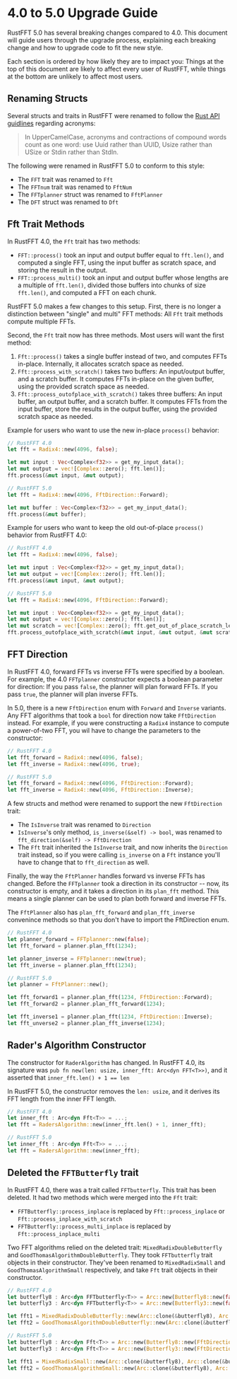 # 4.0 to 5.0 Upgrade Guide
RustFFT 5.0 has several breaking changes compared to 4.0. This document will guide users through the upgrade process, explaining each breaking change and how to upgrade code to fit the new style.

Each section is ordered by how likely they are to impact you: Things at the top of this document are likely to affect every user of RustFFT, while things at the bottom are unlikely to affect most users.

## Renaming Structs
Several structs and traits in RustFFT were renamed to follow the [Rust API guidlines](https://rust-lang.github.io/api-guidelines/naming.html) regarding acronyms:

> In UpperCamelCase, acronyms and contractions of compound words count as one word: use Uuid rather than UUID, Usize rather than USize or Stdin rather than StdIn.

The following were renamed in RustFFT 5.0 to conform to this style:
* The `FFT` trait was renamed to `Fft`
* The `FFTnum` trait was renamed to `FftNum`
* The `FFTplanner` struct was renamed to `FftPlanner`
* The `DFT` struct was renamed to `Dft`

## Fft Trait Methods
In RustFFT 4.0, the `Fft` trait has two methods:
 * `FFT::process()` took an input and output buffer equal to `fft.len()`, and computed a single FFT, using the input buffer as scratch space, and storing the result in the output.
 * `FFT::process_multi()` took an input and output buffer whose lengths are a multiple of `fft.len()`, divided those buffers into chunks of size `fft.len()`, and computed a FFT on each chunk.

RustFFT 5.0 makes a few changes to this setup. First, there is no longer a distinction between "single" and multi" FFT methods: All `Fft` trait methods compute multiple FFTs.

Second, the `Fft` trait now has three methods. Most users will want the first method:
1. `Fft::process()` takes a single buffer instead of two, and computes FFTs in-place. Internally, it allocates scratch space as needed.
1. `Fft::process_with_scratch()` takes two buffers: An input/output buffer, and a scratch buffer. It computes FFTs in-place on the given buffer, using the provided scratch space as needed.
1. `Fft::process_outofplace_with_scratch()` takes three buffers: An input buffer, an output buffer, and a scratch buffer. It computes FFTs from the input buffer, store the results in the output buffer, using the provided scratch space as needed.

Example for users who want to use the new in-place `process()` behavior:
```rust
// RustFFT 4.0
let fft = Radix4::new(4096, false);

let mut input : Vec<Complex<f32>> = get_my_input_data();
let mut output = vec![Complex::zero(); fft.len()];
fft.process(&mut input, &mut output);

// RustFFT 5.0
let fft = Radix4::new(4096, FftDirection::Forward);

let mut buffer : Vec<Complex<f32>> = get_my_input_data();
fft.process(&mut buffer);
```

Example for users who want to keep the old out-of-place `process()` behavior from RustFFT 4.0:
```rust
// RustFFT 4.0
let fft = Radix4::new(4096, false);

let mut input : Vec<Complex<f32>> = get_my_input_data();
let mut output = vec![Complex::zero(); fft.len()];
fft.process(&mut input, &mut output);

// RustFFT 5.0
let fft = Radix4::new(4096, FftDirection::Forward);

let mut input : Vec<Complex<f32>> = get_my_input_data();
let mut output = vec![Complex::zero(); fft.len()];
let mut scratch = vec![Complex::zero(); fft.get_out_of_place_scratch_len()];
fft.process_outofplace_with_scratch(&mut input, &mut output, &mut scratch);
```

## FFT Direction
In RustFFT 4.0, forward FFTs vs inverse FFTs were specified by a boolean. For example, the 4.0 `FFTplanner` constructor expects a boolean parameter for direction: If you pass `false`, the planner will plan forward FFTs. If you pass `true`, the planner will plan inverse FFTs.

In 5.0, there is a new `FftDirection` enum with `Forward` and `Inverse` variants. Any FFT algorithms that took a `bool` for direction now take `FftDirection` instead. For example, if you were constructing a `Radix4` instance to compute a power-of-two FFT, you wil have to change the parameters to the constructor:

```rust 
// RustFFT 4.0
let fft_forward = Radix4::new(4096, false);
let fft_inverse = Radix4::new(4096, true);

// RustFFT 5.0
let fft_forward = Radix4::new(4096, FftDirection::Forward);
let fft_inverse = Radix4::new(4096, FftDirection::Inverse);
```

A few structs and method were renamed to support the new `FftDirection` trait:
* The `IsInverse` trait was renamed to `Direction`
* `IsInverse`'s only method, `is_inverse(&self) -> bool`, was renamed to `fft_direction(&self) -> FftDirection`
* The `Fft` trait inherited the `IsInverse` trait, and now inherits the `Direction` trait instead, so if you were calling `is_inverse` on a `Fft` instance you'll have to change that to `fft_direction` as well.

Finally, the way the `FftPlanner` handles forward vs inverse FFTs has changed. Before the `FFTplanner` took a direction in its constructor -- now, its constructor is empty, and it takes a direction in its `plan_fft` method. This means a single planner can be used to plan both forward and inverse FFTs.

The `FftPlanner` also has `plan_fft_forward` and `plan_fft_inverse` convenince methods so that you don't have to import the FftDirection enum.

```rust
// RustFFT 4.0
let planner_forward = FFTplanner::new(false);
let fft_forward = planner.plan_fft(1234);

let planner_inverse = FFTplanner::new(true);
let fft_inverse = planner.plan_fft(1234);

// RustFFT 5.0
let planner = FftPlanner::new();

let fft_forward1 = planner.plan_fft(1234, FftDirection::Forward);
let fft_forward2 = planner.plan_fft_forward(1234);

let fft_inverse1 = planner.plan_fft(1234, FftDirection::Inverse);
let fft_unverse2 = planner.plan_fft_inverse(1234);
```

## Rader's Algorithm Constructor
The constructor for `RaderAlgorithm` has changed. In RustFFT 4.0, its signature was `pub fn new(len: usize, inner_fft: Arc<dyn FFT<T>>)`, and it asserted that `inner_fft.len() + 1 == len`

In RustFFT 5.0, the constructor removes the `len: usize`, and it derives its FFT length from the inner FFT length.

```rust
// RustFFT 4.0
let inner_fft : Arc<dyn Fft<T>> = ...;
let fft = RadersAlgorithm::new(inner_fft.len() + 1, inner_fft);

// RustFFT 5.0
let inner_fft : Arc<dyn Fft<T>> = ...;
let fft = RadersAlgorithm::new(inner_fft);
```

## Deleted the `FFTButterfly` trait
In RustFFT 4.0, there was a trait called `FFTbutterfly`. This trait has been deleted. It had two methods which were merged into the `Fft` trait:
* `FFTButterfly::process_inplace` is replaced by `Fft::process_inplace` or `Fft::process_inplace_with_scratch`
* `FFTButterfly::process_multi_inplace` is replaced by `Fft::process_inplace_multi`

Two FFT algorithms relied on the deleted trait: `MixedRadixDoubleButterfly` and `GoodThomasAlgorithmDoubleButterfly`. They took `FFTbutterfly` trait objects in their constructor. They've been renamed to `MixedRadixSmall` and `GoodThomasAlgorithmSmall` respectively, and take `Fft` trait objects in their constructor.

```rust
// RustFFT 4.0
let butterfly8 : Arc<dyn FFTbutterfly<T>> = Arc::new(Butterfly8::new(false));
let butterfly3 : Arc<dyn FFTbutterfly<T>> = Arc::new(Butterfly3::new(false));

let fft1 = MixedRadixDoubleButterfly::new(Arc::clone(&butterfly8), Arc::clone(&butterfly3));
let fft2 = GoodThomasAlgorithmDoubleButterfly::new(Arc::clone(&butterfly8), Arc::clone(&butterfly3));

// RustFFT 5.0
let butterfly8 : Arc<dyn Fft<T>> = Arc::new(Butterfly8::new(FftDirection::Forward));
let butterfly3 : Arc<dyn Fft<T>> = Arc::new(Butterfly3::new(FftDirection::Forward));

let fft1 = MixedRadixSmall::new(Arc::clone(&butterfly8), Arc::clone(&butterfly3));
let fft2 = GoodThomasAlgorithmSmall::new(Arc::clone(&butterfly8), Arc::clone(&butterfly3));
```
